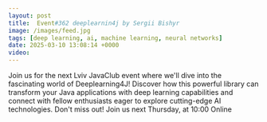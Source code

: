 ```yaml
---
layout: post
title:  Event#362 deeplearnin4j by Sergii Bishyr
image: /images/feed.jpg
tags: [deep learning, ai, machine learning, neural networks]
date: 2025-03-10 13:08:14 +0000
video: 
---
```


Join us for the next Lviv JavaClub event where we'll dive into the fascinating world of Deeplearning4J! Discover how this powerful library can transform your Java applications with deep learning capabilities and connect with fellow enthusiasts eager to explore cutting-edge AI technologies. Don't miss out!
Join us next Thursday, at 10:00 Online
